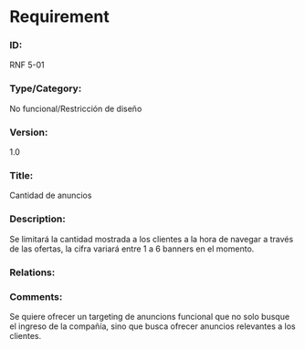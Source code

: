 # Requirement

### ID:

RNF 5-01

### Type/Category:

No funcional/Restricción de diseño

### Version:

1.0

### Title:

Cantidad de anuncios

### Description:

Se limitará la cantidad mostrada a los clientes a la hora de navegar a través de las ofertas, la cifra variará entre 1 a 6 banners en el momento.

### Relations:


### Comments:

Se quiere ofrecer un targeting de anuncions funcional que no solo busque el ingreso de la compañía, sino que busca ofrecer anuncios relevantes a los clientes.
